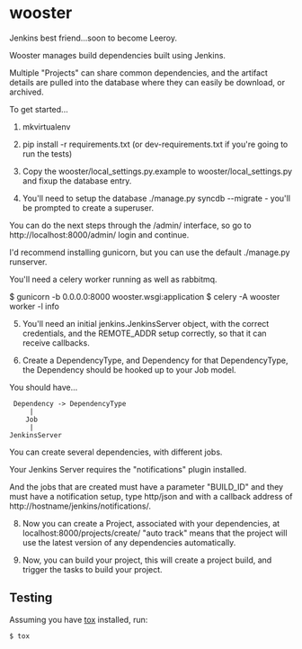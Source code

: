 wooster
=======
Jenkins best friend...soon to become Leeroy.

Wooster manages build dependencies built using Jenkins.

Multiple "Projects" can share common dependencies, and the artifact details are
pulled into the database where they can easily be download, or archived.

To get started...

1. mkvirtualenv <name>

2. pip install -r requirements.txt (or dev-requirements.txt if you're going to
   run the tests)

3. Copy the wooster/local_settings.py.example to wooster/local_settings.py and
   fixup the database entry.

4. You'll need to setup the database ./manage.py syncdb --migrate - you'll be
   prompted to create a superuser.

You can do the next steps through the /admin/ interface, so go to
http://localhost:8000/admin/ login and continue.

I'd recommend installing gunicorn, but you can use the default ./manage.py
runserver.

You'll need a celery worker running as well as rabbitmq.

$ gunicorn -b 0.0.0.0:8000 wooster.wsgi:application
$ celery -A wooster worker -l info

5. You'll need an initial jenkins.JenkinsServer object, with the correct credentials,
   and the REMOTE_ADDR setup correctly, so that it can receive callbacks.

7. Create a DependencyType, and Dependency for that DependencyType, the
   Dependency should be hooked up to your Job model.


You should have...


     Dependency -> DependencyType
         |
        Job
         |
    JenkinsServer

You can create several dependencies, with different jobs.

Your Jenkins Server requires the "notifications" plugin installed.

And the jobs that are created must have a parameter "BUILD_ID" and they must
have a notification setup, type http/json and with a callback address of
http://hostname/jenkins/notifications/.

8. Now you can create a Project, associated with your dependencies, at
   localhost:8000/projects/create/ "auto track" means that the project will use
   the latest version of any dependencies automatically.

9. Now, you can build your project, this will create a project build, and
   trigger the tasks to build your project.

Testing
-------

Assuming you have [tox](https://testrun.org/tox/latest/) installed, run:

    $ tox
